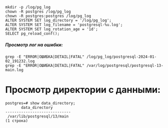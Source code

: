 ```
mkdir -p /log/pg_log
chown -R postgres /log/pg_log
chown -R postgres:postgres /log/pg_log
ALTER SYSTEM SET log_directory = '/log/pg_log';
ALTER SYSTEM SET log_filename = 'postgresql-%u.log';
ALTER SYSTEM SET log_rotation_age = '1d';
SELECT pg_reload_conf();
```
##### Просмотр лог на ошибки:
```
grep -E "ERROR|ОШИБКА|DETAIL|FATAL" /log/pg_log/postgresql-2024-01-02_191232.log
grep -E "ERROR|ОШИБКА|DETAIL|FATAL" /var/log/postgresql/postgresql-13-main.log

```
# Просмотр директории с данными:
```
postgres=# show data_directory;
       data_directory
-----------------------------
 /var/lib/postgresql/13/main
(1 строка)
```






















